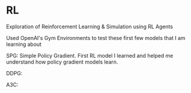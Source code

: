 # RL
Exploration of Reinforcement Learning &amp; Simulation using RL Agents

Used OpenAI's Gym Environments to test these first few models that I am learning about

SPG: Simple Policy Gradient. First RL model I learned and helped me understand how policy gradient models learn.

DDPG:  

A3C: 

